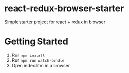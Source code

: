 # react-redux-browser-starter
Simple starter project for react + redux in browser

# Getting Started

1. Run `npm install`
2. Run `npm run watch-bundle`
3. Open index.htm in a browser
